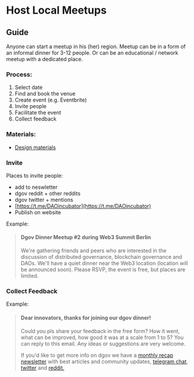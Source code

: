 # Host Local Meetups

## **Guide**

Anyone can start a meetup in his \(her\) region. Meetup can be in a form of an informal dinner for 3-12 people. Or can be an educational / network meetup with a dedicated place.

### **Process:**

1. Select date
2. Find and book the venue
3. Create event \(e.g. Eventbrite\)
4. Invite people
5. Facilitate the event
6. Collect feedback

### Materials: <a id="LocalMeetups-Createevent"></a>

* [Design materials](https://www.figma.com/file/VOljSsjBw43q9x6xi5ZYwNf0/DAO-Foundation?node-id=19%3A7)

### Invite <a id="LocalMeetups-Invite"></a>

Places to invite people:

* add to neswletter
* dgov reddit + other reddits
* dgov twitter + mentions
* [https://t.me/DAOincubator](https://t.me/DAOincubator)
* Publish on website

Example:

> #### Dgov Dinner Meetup \#2 during Web3 Summit Berlin <a id="LocalMeetups-DgovDinnerMeetup#2duringWeb3SummitBerlin"></a>
>
> We're gathering friends and peers who are interested in the discussion of distributed governance, blockchain governance and DAOs. We'll have a quiet dinner near the Web3 location \(location will be announced soon\). Please RSVP, the event is free, but places are limited.

### Collect Feedback <a id="LocalMeetups-CollectFeedback"></a>

Example:

> #### Dear innovators, thanks for joining our dgov dinner! <a id="LocalMeetups-Dearinnovators,thanksforjoiningourdgovdinner!"></a>
>
> Could you pls share your feedback in the free form? How it went, what can be improved, how good it was at a scale from 1 to 5? You can reply to this email. Any ideas or suggestions are very welcome.
>
> If you'd like to get more info on dgov we have a [monthly recap newsletter](https://dgov.foundation/newsletter) with best articles and community updates, [telegram chat](https://t.me/joinchat/E9cyAw9Ix0g4CS8PNTvR3g), [twitter](https://twitter.com/dgovearth) and [reddit.](https://reddit.com/r/dgov/)

####  <a id="LocalMeetups-Dearinnovators,thanksforjoiningourdgovdinner!"></a>

